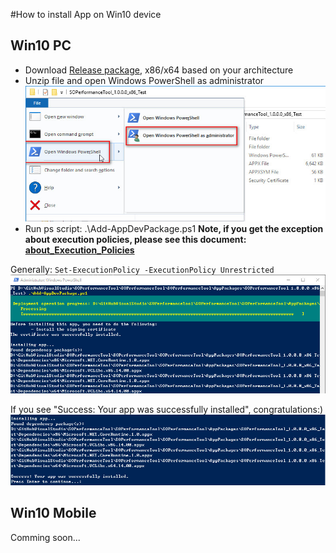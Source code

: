 #How to install App on Win10 device

## Win10 PC

- Download [Release package](https://github.com/Myfreedom614/SOPerformanceTool/releases), x86/x64 based on your architecture 
- Unzip file and open Windows PowerShell as administrator
![PowerShell][openpowershell]
- Run ps script: .\Add-AppDevPackage.ps1
**Note, if you get the exception about execution policies, please see this document: [about_Execution_Policies](https://technet.microsoft.com/library/hh847748.aspx?f=255&MSPPError=-2147217396)**

Generally: `Set-ExecutionPolicy -ExecutionPolicy Unrestricted`
![Run PowerShell script][exepowershell]

If you see "Success: Your app was successfully installed", congratulations:)
![Installation successfully][exepowershellsuc]

## Win10 Mobile

Comming soon...

[openpowershell]: ../img/powershelladmin.jpg "open Windows PowerShell as administrator"
[exepowershell]: ../img/runpowershell.jpg "run PowerShell script"
[exepowershellsuc]: ../img/runpowershellsuccess.jpg "Installation successfully"
